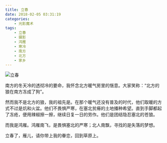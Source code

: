 ```yaml
---
title: 立春
date: 2018-02-05 03:31:19
categories:
    - 光影魔术
tags:
    - 立春
    - 摄影
    - 鸿雁
    - 寒冷
    - 南方
    - 北方
    - 家乡
---
```


![立春](http://static.zlb37.xyz/picture/20180205_spring.jpg?imageView2/2/w/1024)

南方的冬天冷的透彻冷的要命，我怀念北方暖气房里的惬意。大家笑称：“北方的狼在南方冻成了狗”。

然而我不是北方的狼，我的祖先是。在那个暖气还没有普及的时代，他们取暖的方式不过是炕和火盆。他们不畏惧严寒，在塞北贫瘠的土地播种希望。直到手脚都起了冻疮，便用辣椒擦一擦，继续日复一日的劳作。他们是团结隐忍塞北的苍狼。

而我是鸿雁。鸿雁南飞，是畏惧塞北的严寒；北人南飘，寻找的是失落的梦想。

立春了，雁儿，请你带上我的眷恋，回到草原上。





